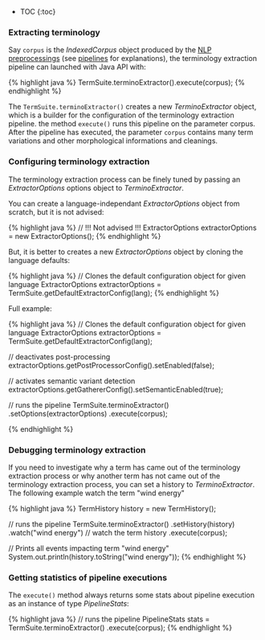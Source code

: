 * TOC
{:toc}

### Extracting terminology

Say `corpus` is the *IndexedCorpus* object produced by the [NLP preprocessings]({{site.baseurl}}/documentation/java-preprocessor/) (see [pipelines]({{site.baseurl}}/documentation/termsuite-pipelines/) for explanations), the terminology extraction pipeline can launched with Java API with:

{% highlight java %}
TermSuite.terminoExtractor().execute(corpus);
{% endhighlight %}

The  `TermSuite.terminoExtractor()` creates a new *TerminoExtractor* object, which is a builder for the configuration of the terminology extraction pipeline. the method `execute()` runs this pipeline on the parameter corpus. After the pipeline has executed, the parameter `corpus` contains many term variations and other morphological informations and cleanings.


### Configuring terminology extraction

The terminology extraction process can be finely tuned by passing an *ExtractorOptions* options object to *TerminoExtractor*.

You can create a language-independant *ExtractorOptions* object from scratch, but it is not advised:

{% highlight java %}
// !!! Not advised !!!
ExtractorOptions extractorOptions = new ExtractorOptions();
{% endhighlight %}

But, it is better to creates a new *ExtractorOptions* object by cloning the language defaults: 

{% highlight java %}
// Clones the default configuration object for given language
ExtractorOptions extractorOptions = TermSuite.getDefaultExtractorConfig(lang);
{% endhighlight %}


Full example:

{% highlight java %}
// Clones the default configuration object for given language
ExtractorOptions extractorOptions = TermSuite.getDefaultExtractorConfig(lang);

// deactivates post-processing
extractorOptions.getPostProcessorConfig().setEnabled(false);

// activates semantic variant detection
extractorOptions.getGathererConfig().setSemanticEnabled(true);

// runs the pipeline
TermSuite.terminoExtractor()
  .setOptions(extractorOptions)
  .execute(corpus);

{% endhighlight %}

### Debugging terminology extraction

If you need to investigate why a term has came out of the terminology extraction process or why another term has not came out of the terminology extraction process, you can set a history to *TerminoExtractor*. The following example watch the term "wind energy"

{% highlight java %}
TermHistory history = new TermHistory();

// runs the pipeline
TermSuite.terminoExtractor()
      .setHistory(history)
      .watch("wind energy") // watch the term history
      .execute(corpus);

// Prints all events impacting term "wind energy"
System.out.println(history.toString("wind energy"));
{% endhighlight %}


### Getting statistics of pipeline executions

The `execute()` method always returns some stats about pipeline execution as an instance of type *PipelineStats*:

{% highlight java %}
// runs the pipeline
PipelineStats stats = TermSuite.terminoExtractor()
      .execute(corpus);
{% endhighlight %}
